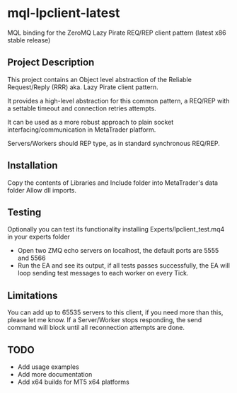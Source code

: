 # mql-lpclient-latest
MQL binding for the ZeroMQ Lazy Pirate REQ/REP client pattern (latest x86 stable release)

## Project Description

This project contains an Object level abstraction of the Reliable Request/Reply (RRR) aka. Lazy Pirate client pattern.

It provides a high-level abstraction for this common pattern, a REQ/REP with a settable timeout and connection retries attempts.

It can be used as a more robust approach to plain socket interfacing/communication in MetaTrader platform.

Servers/Workers should REP type, as in standard synchronous REQ/REP.

## Installation

Copy the contents of Libraries and Include folder into MetaTrader's data folder
Allow dll imports.

## Testing
Optionally you can test its functionality installing Experts/lpclient_test.mq4 in your experts folder

- Open two ZMQ echo servers on localhost, the default ports are 5555 and 5566
- Run the EA and see its output, if all tests passes successfully, the EA will loop sending test messages
to each worker on every Tick.

## Limitations
You can add up to 65535 servers to this client, if you need more than this, please let me know.
If a Server/Worker stops responding, the send command will block until all reconnection attempts are done.


## TODO
- Add usage examples
- Add more documentation
- Add x64 builds for MT5 x64 platforms
